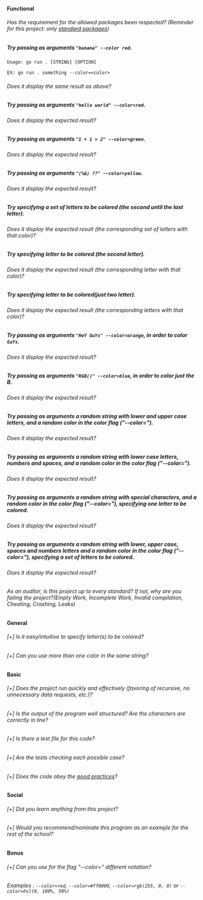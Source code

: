 #### Functional

###### Has the requirement for the allowed packages been respected? (Reminder for this project: only [standard packages](https://golang.org/pkg/))

##### Try passing as arguments `"banana" --color red`.

```
Usage: go run . [STRING] [OPTION]

EX: go run . something --color=<color>
```

###### Does it display the same result as above?

##### Try passing as arguments `"hello world" --color=red`.

###### Does it display the expected result?

##### Try passing as arguments `"1 + 1 = 2" --color=green`.

###### Does it display the expected result?

##### Try passing as arguments `"(%&) ??" --color=yellow`.

###### Does it display the expected result?

##### Try specifying a set of letters to be colored (the second until the last letter).

###### Does it display the expected result (the corresponding set of letters with that color)?

##### Try specifying letter to be colored (the second letter).

###### Does it display the expected result (the corresponding letter with that color)?

##### Try specifying letter to be colored(just two letter).

###### Does it display the expected result (the corresponding letters with that color)?

##### Try passing as arguments `"HeY GuYs" --color=orange`, in order to color `GuYs`.

###### Does it display the expected result?

##### Try passing as arguments `"RGB()" --color=blue`, in order to color just the B.

###### Does it display the expected result?

##### Try passing as arguments a random string with lower and upper case letters, and a random color in the color flag ("--color=").

###### Does it display the expected result?

##### Try passing as arguments a random string with lower case letters, numbers and spaces, and a random color in the color flag ("--color=").

###### Does it display the expected result?

##### Try passing as arguments a random string with special characters, and a random color in the color flag ("--color="), specifying one letter to be colored.

###### Does it display the expected result?

##### Try passing as arguments a random string with lower, upper case, spaces and numbers letters and a random color in the color flag ("--color="), specifying a set of letters to be colored.

###### Does it display the expected result?

###### As an auditor, is this project up to every standard? If not, why are you failing the project?(Empty Work, Incomplete Work, Invalid compilation, Cheating, Crashing, Leaks)

#### General

###### [+] Is it easy/intuitive to specify letter(s) to be colored?

###### [+] Can you use more than one color in the same string?

#### Basic

###### [+] Does the project run quickly and effectively (favoring of recursive, no unnecessary data requests, etc.)?

###### [+] Is the output of the program well structured? Are the characters are correctly in line?

###### [+] Is there a test file for this code?

###### [+] Are the tests checking each possible case?

###### [+] Does the code obey the [good practices](../../good-practices/README.md)?

#### Social

###### [+] Did you learn anything from this project?

###### [+] Would you recommend/nominate this program as an example for the rest of the school?

#### Bonus

###### [+] Can you use for the flag "--color=" different notation? 
######     Examples : `--color=red`, `--color=#ff0000`, `--color=rgb(255, 0, 0)` or `--color=hsl(0, 100%, 50%)`
